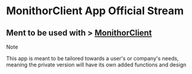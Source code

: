 #  MonithorClient  App Official Stream

## Ment to be used with > [MonithorClient](https://github.com/hispanicdevian/MonithorAPI/tree/main)

> [!NOTE]
> This app is meant to be tailored towards a user's or company's needs, meaning the private version will have its own added functions and design
